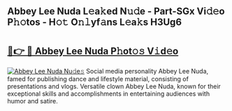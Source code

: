## Abbey Lee Nuda L𝚎a𝚔ed N𝚞𝚍e - Part-SGx Vi𝚍𝚎o P𝚑𝚘tos - H𝚘𝚝 O𝚗𝚕yf𝚊ns L𝚎a𝚔s H3Ug6

# <h2><a href="http://kfcr7w.oniu.top/?m=Abbey+Lee+Nuda">🔗👉 🔴 Abbey Lee Nuda P𝚑ot𝚘𝚜 V𝚒d𝚎o</a></h2>

[![Abbey Lee Nuda Nu𝚍e𝚜](https://i.imgur.com/0qMVB7G.gif)](http://kfcr7w.oniu.top/?m=Abbey+Lee+Nuda)
Social media personality Abbey Lee Nuda, famed for publishing dance and lifestyle material, consisting of presentations and vlogs. Versatile clown Abbey Lee Nuda, known for their exceptional skills and accomplishments in entertaining audiences with humor and satire.  
